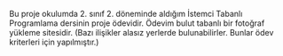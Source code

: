 Bu proje okulumda 2. sınıf 2. döneminde aldığım İstemci Tabanlı Programlama dersinin proje ödevidir. Ödevim bulut tabanlı bir fotoğraf yükleme sitesidir.
 (Bazı ilişikler alasız yerlerde bulunabilirler. Bunlar ödev kriterleri için yapılmıştır.)
